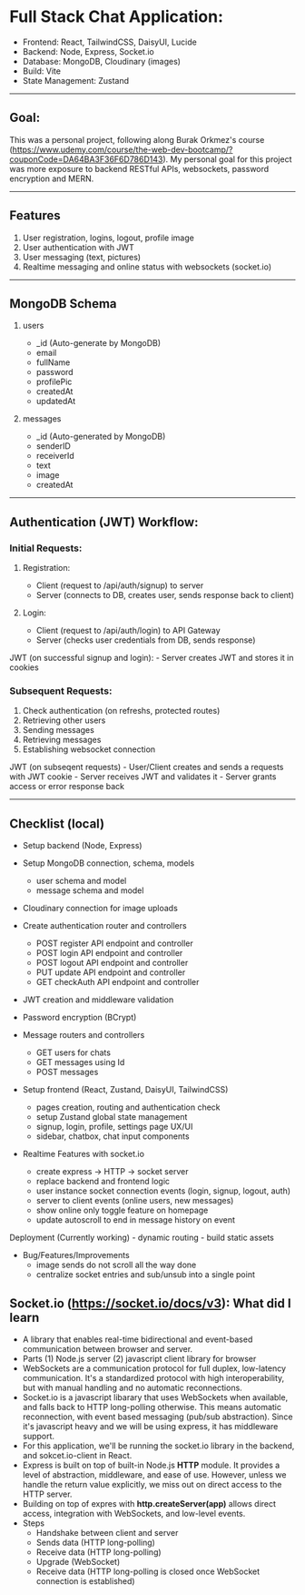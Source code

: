 # Full Stack Chat Application:
- Frontend: React, TailwindCSS, DaisyUI, Lucide
- Backend: Node, Express, Socket.io
- Database: MongoDB, Cloudinary (images)
- Build: Vite
- State Management: Zustand
---
## Goal:

This was a personal project, following along Burak Orkmez's course (https://www.udemy.com/course/the-web-dev-bootcamp/?couponCode=DA64BA3F36F6D786D143).
My personal goal for this project was more exposure to backend RESTful APIs, websockets, password encryption and MERN.

---
## Features

1. User registration, logins, logout, profile image
2. User authentication with JWT
3. User messaging (text, pictures) 
4. Realtime messaging and online status with websockets (socket.io)

---
## MongoDB Schema

1. users
    - _id (Auto-generate by MongoDB)
    - email
    - fullName
    - password
    - profilePic
    - createdAt
    - updatedAt

2. messages
    - _id (Auto-generated by MongoDB)
    - senderID
    - receiverId
    - text
    - image
    - createdAt
---
## Authentication (JWT) Workflow:

### Initial Requests: 
1. Registration: 
    - Client (request to /api/auth/signup) to server
    - Server (connects to DB, creates user, sends response back to client)

2. Login:
    - Client (request to /api/auth/login) to API Gateway
    - Server (checks user credentials from DB, sends response)
    
JWT (on successful signup and login):
    - Server creates JWT and stores it in cookies

### Subsequent Requests:

1. Check authentication (on refreshs, protected routes)
2. Retrieving other users
2. Sending messages
3. Retrieving messages 
4. Establishing websocket connection

JWT (on subseqent requests)
    - User/Client creates and sends a requests with JWT cookie
    - Server receives JWT and validates it
    - Server grants access or error response back

---
## Checklist (local)
- Setup backend (Node, Express)
- Setup MongoDB connection, schema, models
    - user schema and model
    - message schema and model

- Cloudinary connection for image uploads

- Create authentication router and controllers
    - POST register API endpoint and controller
    - POST login API endpoint and controller
    - POST logout API endpoint and controller
    - PUT update API endpoint and controller
    - GET checkAuth API endpoint and controller

- JWT creation and middleware validation 

- Password encryption (BCrypt)

- Message routers and controllers 
    - GET users for chats 
    - GET messages using Id 
    - POST messages

- Setup frontend (React, Zustand, DaisyUI, TailwindCSS)
    - pages creation, routing and authentication check 
    - setup Zustand global state management
    - signup, login, profile, settings page UX/UI
    - sidebar, chatbox, chat input components

- Realtime Features with socket.io 
    - create express -> HTTP -> socket server
    - replace backend and frontend logic
    - user instance socket connection events (login, signup, logout, auth)
    - server to client events (online users, new messages)
    - show online only toggle feature on homepage
    - update autoscroll to end in message history on event

Deployment (Currently working)
    - dynamic routing
    - build static assets

- Bug/Features/Improvements
    - image sends do not scroll all the way done
    - centralize socket entries and sub/unsub into a single point


## Socket.io (https://socket.io/docs/v3): What did I learn
- A library that enables real-time bidirectional and event-based communication between browser and server. 
- Parts (1) Node.js server (2) javascript client library for browser
- WebSockets are a communication protocol for full duplex, low-latency communication. It's a standardized protocol with high interoperability, but with manual handling and no automatic reconnections. 
- Socket.io is a javascript libarary that uses WebSockets when available, and falls back to HTTP long-polling otherwise. This means automatic reconnection, with event based messaging (pub/sub abstraction). Since it's javascript heavy and we will be using express, it has middleware support.  
- For this application, we'll be running the socket.io library in the backend, and sokcet.io-client in React.
- Express is built on top of built-in Node.js **HTTP** module. It provides a level of abstraction, middleware, and ease of use. However, unless we handle the return value explicitly, we miss out on direct access to the HTTP server. 
- Building on top of expres with **http.createServer(app)** allows direct access, integration with WebSockets, and low-level events. 
- Steps
    - Handshake between client and server
    - Sends data (HTTP long-polling)
    - Receive data (HTTP long-polling)
    - Upgrade (WebSocket)
    - Receive data (HTTP long-polling is closed once WebSocket connection is established)
